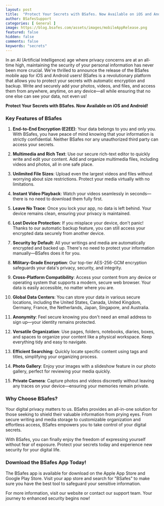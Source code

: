 ```yaml
---
layout: post
title:  "Protect Your Secrets with BSafes. Now Available on iOS and Android!"
author: BSafesSupport
categories: [ General ]
image: https://blog.bsafes.com/assets/images/mobileAppRelease.png
featured: false 
hidden: false
comments: false
keywords: "secrets"
---
```


In an AI (Artificial Intelligence) age where privacy concerns are at an all-time high, maintaining the security of your personal information has never been more crucial. We're thrilled to announce the release of the BSafes mobile app for iOS and Android users! BSafes is a revolutionary platform that allows you to protect your secrets with automatic encryption and backup. Write and securely add your photos, videos, and files, and access them from anywhere, anytime, on any device—all while ensuring that no one else can see your data, not even us!

**Protect Your Secrets with BSafes. Now Available on iOS and Android!**

### Key Features of BSafes

1. **End-to-End Encryption (E2EE)**: Your data belongs to you and only you. With BSafes, you have peace of mind knowing that your information is strictly confidential. Neither BSafes nor any unauthorized third party can access your secrets.

2. **Multimedia and Rich Text**: Use our secure rich-text editor to quickly write and edit your content. Add and organize multimedia files, including videos and photos, all in one safe place.

3. **Unlimited File Sizes**: Upload even the largest videos and files without worrying about size restrictions. Protect your media virtually with no limitations.

4. **Instant Video Playback**: Watch your videos seamlessly in seconds—there is no need to download them fully first.

5. **Leave No Trace**: Once you lock your app, no data is left behind. Your device remains clean, ensuring your privacy is maintained.

6. **Lost Device Protection**: If you misplace your device, don't panic! Thanks to our automatic backup feature, you can still access your encrypted data securely from another device.

7. **Security by Default**: All your writings and media are automatically encrypted and backed up. There's no need to protect your information manually—BSafes does it for you.

8. **Military-Grade Encryption**: Our top-tier AES-256-GCM encryption safeguards your data's privacy, security, and integrity. 

9. **Cross-Platform Compatibility**: Access your content from any device or operating system that supports a modern, secure web browser. Your data is easily accessible, no matter where you are.

10. **Global Data Centers**: You can store your data in various secure locations, including the United States, Canada, United Kingdom, Germany, France, the Netherlands, Japan, Singapore, and Australia.

11. **Anonymity**: Feel secure knowing you don't need an email address to sign up—your identity remains protected.

12. **Versatile Organization**: Use pages, folders, notebooks, diaries, boxes, and spaces to organize your content like a physical workspace. Keep everything tidy and easy to navigate.

13. **Efficient Searching**: Quickly locate specific content using tags and titles, simplifying your organizing process.

14. **Photo Gallery**: Enjoy your images with a slideshow feature in our photo gallery, perfect for reviewing your media quickly.

15. **Private Camera**: Capture photos and videos discreetly without leaving any traces on your device—ensuring your memories remain private.

### Why Choose BSafes?

Your digital privacy matters to us. BSafes provides an all-in-one solution for those seeking to shield their valuable information from prying eyes. From secure writing and media storage to customizable organization and effortless access, BSafes empowers you to take control of your digital secrets.

With BSafes, you can finally enjoy the freedom of expressing yourself without fear of exposure. Protect your secrets today and experience new security for your digital life.

### Download the BSafes App Today!

The BSafes app is available for download on the Apple App Store and Google Play Store. Visit your app store and search for "BSafes" to make sure you have the best tool to safeguard your sensitive information.

For more information, visit our website or contact our support team. Your journey to enhanced security begins now!
